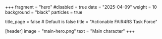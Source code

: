 +++
fragment = "hero"
#disabled = true
date = "2025-04-09"
weight = 10
background = "black"
particles = true

title_page = false # Default is false
title = "Actionable FAIR4RS Task Force"

[header]
  image = "main-hero.png"
  text = "Main character"
+++
